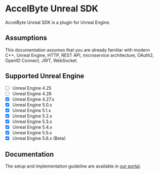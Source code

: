 # AccelByte Unreal SDK

AccelByte Unreal SDK is a plugin for Unreal Engine. 

## Assumptions

This documentation assumes that you are already familiar with modern C++, Unreal Engine, HTTP, REST API, microservice architecture, OAuth2, OpenID Connect, JWT, WebSocket.

## Supported Unreal Engine
- [ ] Unreal Engine 4.25
- [ ] Unreal Engine 4.26
- [x] Unreal Engine 4.27.x
- [x] Unreal Engine 5.0.x
- [x] Unreal Engine 5.1.x
- [x] Unreal Engine 5.2.x
- [x] Unreal Engine 5.3.x
- [x] Unreal Engine 5.4.x
- [x] Unreal Engine 5.5.x
- [x] Unreal Engine 5.6.x (Beta)

## Documentation
The setup and implementation guideline are available in [our portal](https://docs.accelbyte.io/gaming-services/getting-started/setup-game-sdk/unreal-sdk/).